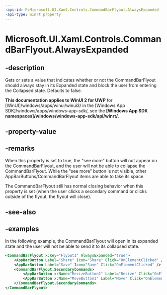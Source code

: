 ```yaml
---
-api-id: P:Microsoft.UI.Xaml.Controls.CommandBarFlyout.AlwaysExpanded
-api-type: winrt property
---
```


# Microsoft.UI.Xaml.Controls.CommandBarFlyout.AlwaysExpanded

<!--
public bool AlwaysExpanded { get; set; }
-->


## -description
Gets or sets a value that indicates whether or not the CommandBarFlyout should always stay in its Expanded state and block the user from entering the Collapsed state. Defaults to false.

**This documentation applies to WinUI 2 for UWP** for [WinUI]/windows/apps/winui/winui3/ in the [Windows App SDK]/windows/apps/windows-app-sdk/, see the **[Windows App SDK namespaces]/windows/windows-app-sdk/api/winrt/**.

## -property-value

## -remarks
When this property is set to true, the "see more" button will not appear on the CommandBarFlyout, and the user will not be able to collapse the CommandBarFlyout. While the "see more" button is not visible, other AppBarButtons/CommandBarFlyout items are able to take its space.

The CommandBarFlyout still has normal closing behavior when this property is set (when the user clicks a secondary command or clicks outside of the flyout, the flyout will close).



## -see-also

## -examples
In the following example, the CommandBarFlyout will open in its expanded state and the user will not be able to send it to its collapsed state. 

```xml
<CommandBarFlyout x:Key="Flyout1" AlwaysExpanded="true">
    <AppBarButton Label="Share" Icon="Share" Click="OnElementClicked" />
    <AppBarButton Label="Save" Icon="Save" Click="OnElementClicked" />
    <CommandBarFlyout.SecondaryCommands>
        <AppBarButton x:Name="ResizeButton1" Label="Resize" Click="OnElementClicked" />
        <AppBarButton x:Name="MoveButton1" Label="Move" Click="OnElementClicked" />
    </CommandBarFlyout.SecondaryCommands>
</CommandBarFlyout>
```

